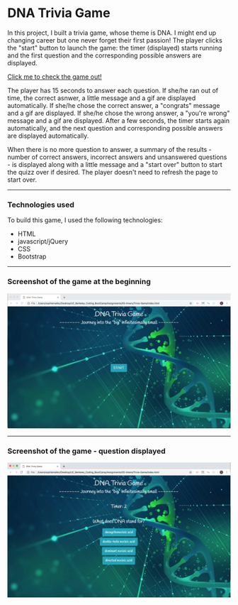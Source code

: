 # DNA Trivia Game

In this project, I built a trivia game, whose theme is DNA. I might end up changing career but one never forget their first passion! The player clicks the "start" button to launch the game: the timer (displayed) starts running and the first question and the corresponding possible answers are displayed.

[Click me to check the game out!](https://sophm.github.io/Trivia-Game/)

The player has 15 seconds to answer each question. If she/he ran out of time, the correct asnwer, a little message and a gif are displayed automatically. If she/he chose the correct answer, a "congrats" message and a gif are displayed. If she/he chose the wrong answer, a "you're wrong" message and a gif are displayed. After a few seconds, the timer starts again automatically, and the next question and corresponding possible answers are displayed automatically.
 
When there is no more question to answer, a summary of the results - number of correct answers, incorrect answers and unsanswered questions - is displayed along with a little message and a "start over" button to start the quizz over if desired. The player doesn't need to refresh the page to start over.

---

### Technologies used

To build this game, I used the following technologies:
- HTML
- javascript/jQuery
- CSS
- Bootstrap

---

### Screenshot of the game at the beginning

![Screenshot of the game at the beginning](https://github.com/SophM/Trivia-Game/blob/master/assets/screenshots_for_readme/screenshot-game-beginning.png?raw=true)

---

### Screenshot of the game  - question displayed

![Screenshot of the game after the player clicked on a "magic" mushroom](https://github.com/SophM/Trivia-Game/blob/master/assets/screenshots_for_readme/screenshot-question-going.png?raw=true)